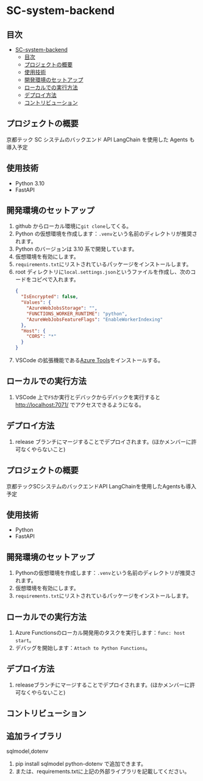 # SC-system-backend

## 目次

- [SC-system-backend](#sc-system-backend)
  - [目次](#目次)
  - [プロジェクトの概要](#プロジェクトの概要)
  - [使用技術](#使用技術)
  - [開発環境のセットアップ](#開発環境のセットアップ)
  - [ローカルでの実行方法](#ローカルでの実行方法)
  - [デプロイ方法](#デプロイ方法)
  - [コントリビューション](#コントリビューション)

## プロジェクトの概要

京都テック SC システムのバックエンド API
LangChain を使用した Agents も導入予定

## 使用技術

- Python 3.10
- FastAPI

## 開発環境のセットアップ

1. github からローカル環境に`git clone`してくる。
2. Python の仮想環境を作成します：`.venv`という名前のディレクトリが推奨されます。
3. Python のバージョンは 3.10 系で開発しています。
4. 仮想環境を有効にします。
5. `requirements.txt`にリストされているパッケージをインストールします。
6. root ディレクトリに`local.settings.json`というファイルを作成し、次のコードをコピペで入れます。
   ```json
   {
     "IsEncrypted": false,
     "Values": {
       "AzureWebJobsStorage": "",
       "FUNCTIONS_WORKER_RUNTIME": "python",
       "AzureWebJobsFeatureFlags": "EnableWorkerIndexing"
     },
     "Host": {
       "CORS": "*"
     }
   }
   ```
7. VSCode の拡張機能である[Azure Tools](https://marketplace.visualstudio.com/items?itemName=ms-vscode.vscode-node-azure-pack)をインストールする。

## ローカルでの実行方法

1. VSCode 上で`F5`か実行とデバックからデバックを実行すると [http://localhost:7071/](http://localhost:7071/) でアクセスできるようになる。

## デプロイ方法

1. release ブランチにマージすることでデプロイされます。(ほかメンバーに許可なくやらないこと)

## プロジェクトの概要
京都テックSCシステムのバックエンドAPI
LangChainを使用したAgentsも導入予定

## 使用技術
- Python
- FastAPI

## 開発環境のセットアップ
1. Pythonの仮想環境を作成します：`.venv`という名前のディレクトリが推奨されます。
2. 仮想環境を有効にします。
3. `requirements.txt`にリストされているパッケージをインストールします。

## ローカルでの実行方法
1. Azure Functionsのローカル開発用のタスクを実行します：`func: host start`。
2. デバッグを開始します：`Attach to Python Functions`。

## デプロイ方法
1. releaseブランチにマージすることでデプロイされます。(ほかメンバーに許可なくやらないこと)

## コントリビューション


## 追加ライブラリ
sqlmodel,dotenv
1. pip install sqlmodel python-dotenv で追加できます。
2. または、requirements.txtに上記の外部ライブラリを記載してください。